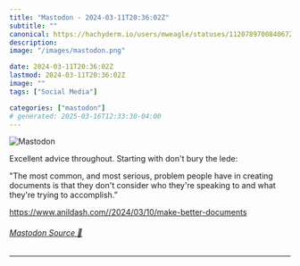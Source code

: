 ```yaml
---
title: "Mastodon - 2024-03-11T20:36:02Z"
subtitle: ""
canonical: https://hachyderm.io/users/mweagle/statuses/112078970084067289
description:
image: "/images/mastodon.png"

date: 2024-03-11T20:36:02Z
lastmod: 2024-03-11T20:36:02Z
image: ""
tags: ["Social Media"]

categories: ["mastodon"]
# generated: 2025-03-16T12:33:30-04:00
---
```

![Mastodon](/images/mastodon.png)

<p>Excellent advice throughout. Starting with don&#39;t bury the lede:  </p><p>&quot;The most common, and most serious, problem people have in creating documents is that they don&#39;t consider who they&#39;re speaking to and what they&#39;re trying to accomplish.”</p><p><a href="https://www.anildash.com//2024/03/10/make-better-documents" target="_blank" rel="nofollow noopener noreferrer" translate="no"><span class="invisible">https://www.</span><span class="ellipsis">anildash.com//2024/03/10/make-</span><span class="invisible">better-documents</span></a></p>


###### [Mastodon Source 🐘](https://hachyderm.io/@mweagle/112078970084067289)

___
